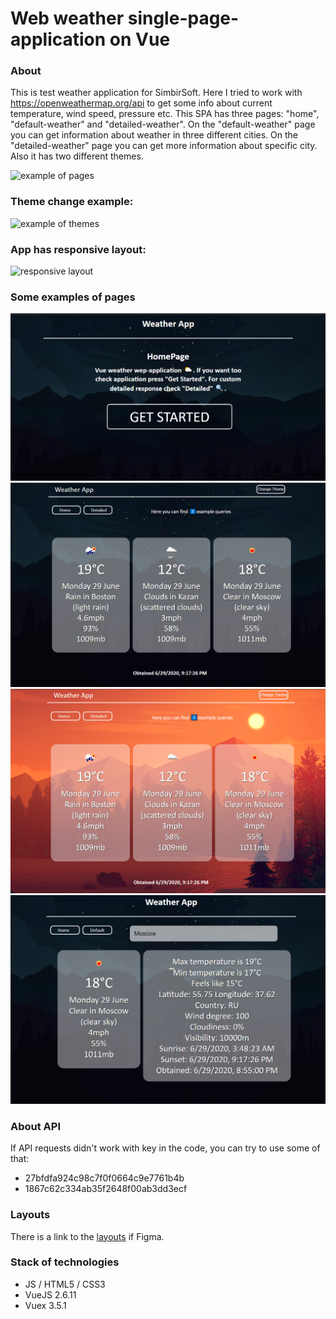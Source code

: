# Web weather single-page-application on Vue

### About
This is test weather application for SimbirSoft. Here I tried to work with https://openweathermap.org/api to get some info about current temperature, wind speed, pressure etc. This SPA has three pages: "home", "default-weather" and "detailed-weather". On the "default-weather" page you can get information about weather in three different cities. On the
"detailed-weather" page you can get more information about specific city. Also it has two different themes. 


![example of pages](https://github.com/chackydude/web-weather-app/raw/master/web-weather-app/public/media/SPA.gif)

### Theme change example:
![example of themes](https://github.com/chackydude/web-weather-app/raw/master/web-weather-app/public/media/themes.gif)
### App has responsive layout:
![responsive layout](https://github.com/chackydude/web-weather-app/raw/master/web-weather-app/public/media/respinsive_layout.gif)
### Some examples of pages

![home_page](https://github.com/chackydude/web-weather-app/raw/master/web-weather-app/public/media/home.png)
![default_page_dark](https://github.com/chackydude/web-weather-app/raw/master/web-weather-app/public/media/default-dark.png)
![default_page_light](https://github.com/chackydude/web-weather-app/raw/master/web-weather-app/public/media/default-light.png)
![detailed_page](https://github.com/chackydude/web-weather-app/raw/master/web-weather-app/public/media/detailed-dark.png)

### About API 
If API requests didn't work with key in the code, you can try to use some of that:
* 27bfdfa924c98c7f0f0664c9e7761b4b
* 1867c62c334ab35f2648f00ab3dd3ecf
### Layouts
There is a link to the [layouts](https://www.figma.com/file/gegXgCTbzqULd5OR6loWMV/Vue?node-id=31%3A2) if Figma.
### Stack of technologies
* JS / HTML5 / CSS3
* VueJS 2.6.11
* Vuex 3.5.1
